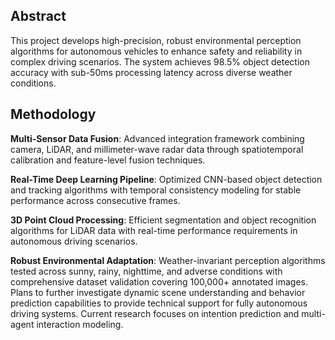 ## Abstract

This project develops high-precision, robust environmental perception algorithms for autonomous vehicles to enhance safety and reliability in complex driving scenarios. The system achieves 98.5% object detection accuracy with sub-50ms processing latency across diverse weather conditions.

## Methodology

**Multi-Sensor Data Fusion**: Advanced integration framework combining camera, LiDAR, and millimeter-wave radar data through spatiotemporal calibration and feature-level fusion techniques.

**Real-Time Deep Learning Pipeline**: Optimized CNN-based object detection and tracking algorithms with temporal consistency modeling for stable performance across consecutive frames.

**3D Point Cloud Processing**: Efficient segmentation and object recognition algorithms for LiDAR data with real-time performance requirements in autonomous driving scenarios.

**Robust Environmental Adaptation**: Weather-invariant perception algorithms tested across sunny, rainy, nighttime, and adverse conditions with comprehensive dataset validation covering 100,000+ annotated images.
Plans to further investigate dynamic scene understanding and behavior prediction capabilities to provide technical support for fully autonomous driving systems. Current research focuses on intention prediction and multi-agent interaction modeling.
